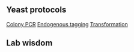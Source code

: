 ## Yeast protocols
[Colony PCR](protocols/yeast_colony_pcr.md)
[Endogenous tagging](protocols/yeast_endogenous_tagging.md)
[Transformation](protocols/yeast_transformation.md)

## Lab wisdom
